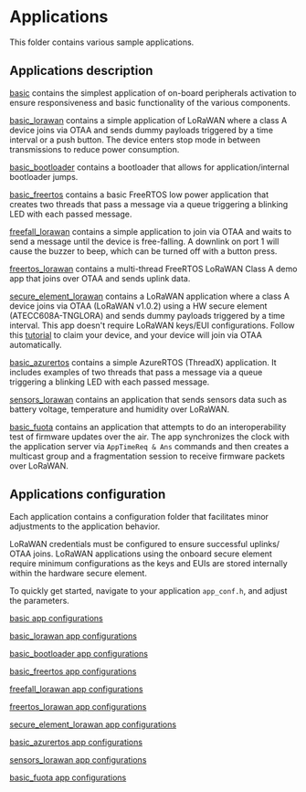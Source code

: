 # Applications

This folder contains various sample applications.

## Applications description

[basic](./basic) contains the simplest application of on-board peripherals activation to ensure responsiveness and basic functionality of the various components.

[basic_lorawan](./basic_lorawan) contains a simple application of LoRaWAN where a class A device joins via OTAA and sends dummy payloads triggered by a time interval or a push button.
The device enters stop mode in between transmissions to reduce power consumption.

[basic_bootloader](./basic_bootloader) contains a bootloader that allows for application/internal bootloader jumps.

[basic_freertos](./basic_freertos) contains a basic FreeRTOS low power application that creates two threads that pass a message via a queue triggering a blinking LED with each passed message.

[freefall_lorawan](./freefall_lorawan) contains a simple application to join via OTAA and waits to send a message until the device is free-falling. A downlink on port 1 will cause the buzzer to beep, which can be turned off with a button press.

[freertos_lorawan](./basic_freertos) contains a multi-thread FreeRTOS LoRaWAN Class A demo app that joins over OTAA and sends uplink data.

[secure_element_lorawan](./secure_element_lorawan) contains a LoRaWAN application where a class A device joins via OTAA (LoRaWAN v1.0.2) using a HW secure element (ATECC608A-TNGLORA) and sends dummy payloads triggered by a time interval.
This app doesn't require LoRaWAN keys/EUI configurations. Follow this [tutorial](https://www.thethingsindustries.com/docs/devices/claim-atecc608a/) to claim your device, and your device will join via OTAA automatically.

[basic_azurertos](./basic_azurertos) contains a simple AzureRTOS (ThreadX) application. It includes examples of two threads that pass a message via a queue triggering a blinking LED with each passed message.

[sensors_lorawan](./sensors_lorawan) contains an application that sends sensors data such as battery voltage, temperature and humidity over LoRaWAN.

[basic_fuota](./basic_fuota) contains an application that attempts to do an interoperability test of firmware updates over the air.
The app synchronizes the clock with the application server via `AppTimeReq & Ans` commands and then creates a multicast group and a fragmentation session to receive firmware packets over LoRaWAN.

## Applications configuration

Each application contains a configuration folder that facilitates minor adjustments to the application behavior.

LoRaWAN credentials must be configured to ensure successful uplinks/ OTAA joins.
LoRaWAN applications using the onboard secure element require minimum configurations as the keys and EUIs are stored internally within the hardware secure element.

To quickly get started, navigate to your application `app_conf.h`, and adjust the parameters.

[basic app configurations](./basic/conf/app_conf.h)

[basic_lorawan app configurations](./basic_lorawan/conf/app_conf.h)

[basic_bootloader app configurations](./basic_bootloader/conf/app_conf.h)

[basic_freertos app configurations](./basic_freertos/conf/app_conf.h)

[freefall_lorawan app configurations](./freefall_lorawan/conf/app_conf.h)

[freertos_lorawan app configurations](./basic_freertos/conf/app_conf.h)

[secure_element_lorawan app configurations](./secure_element_lorawan/conf/app_conf.h)

[basic_azurertos app configurations](./basic_azurertos/conf/app_conf.h)

[sensors_lorawan app configurations](./sensors_lorawan/conf/app_conf.h)

[basic_fuota app configurations](./basic_fuota/conf/app_conf.h)
